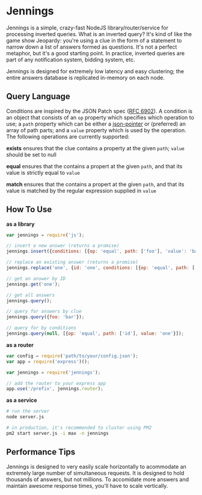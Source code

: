 Jennings
========

Jennings is a simple, crazy-fast NodeJS library/router/service for processing inverted queries. What is an inverted query? It's kind of like the game show Jeopardy: you're using a clue in the form of a statement to narrow down a list of answers formed as questions. It's not a perfect metaphor, but it's a good starting point. In practice, inverted queries are part of any notification system, bidding system, etc.

Jennings is designed for extremely low latency and easy clustering; the entire answers database is replicated in-memory on each node.


Query Language
--------------
Conditions are inspired by the JSON Patch spec ([RFC 6902](https://tools.ietf.org/html/rfc6902)). A condition is an object that consists of an `op` property which specifies which operation to use; a `path` property which can be either a [json-pointer](https://tools.ietf.org/html/rfc6901) or (preferred) an array of path parts; and a `value` property which is used by the operation. The following operations are currently supported:

**exists** ensures that the clue contains a property at the given `path`; `value` should be set to null

**equal** ensures that the contains a propert at the given `path`, and that its value is strictly equal to `value`

**match** ensures that the contains a propert at the given `path`, and that its value is matched by the regular expression supplied in `value`


How To Use
----------

**as a library**
```js
var jennings = require('js');

// insert a new answer (returns a promise)
jennings.insert({conditions: [{op: 'equal', path: ['foo'], 'value': 'bar'}], data: {cool: 'beans'}});

// replace an existing answer (returns a promise)
jennings.replace('one', {id: 'one', conditions: [{op: 'equal', path: ['foo'], 'value': 'bar'}], data: {cool: 'beans'}});

// get an answer by ID
jennings.get('one');

// get all answers
jennings.query();

// query for answers by clue
jennings.query({foo: 'bar'});

// query for by conditions
jennings.query(null, [{op: 'equal', path: ['id'], value: 'one'}]);

```

**as a router**
```js
var config = require('path/to/your/config.json');
var app = require('express')();

var jennings = require('jennings');

// add the router to your express app
app.use('/prefix', jennings.router);

```

**as a service**
```bash
# run the server
node server.js

# in production, it's recommended to cluster using PM2
pm2 start server.js -i max -n jennings
```


Performance Tips
----------------

Jennings is designed to very easily scale horizontally to acommodate an extremely large number of simultaneous requests. It is designed to hold thousands of answers, but not millions. To accomidate more answers and maintain awesome response times, you'll have to scale vertically.

